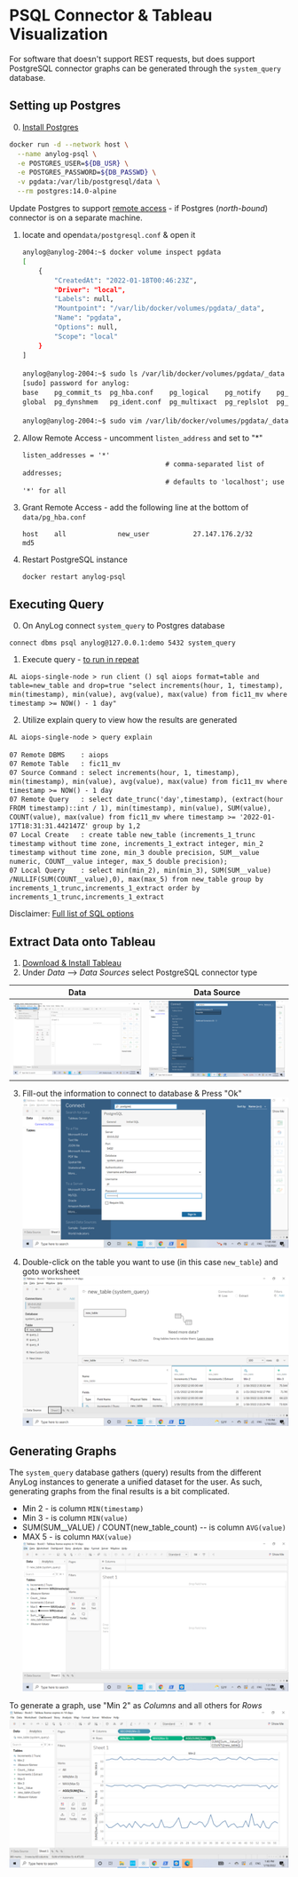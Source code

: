 # PSQL Connector & Tableau Visualization
  
For software that doesn't support REST requests, but does support PostgreSQL connector graphs can be generated through 
the `system_query` database.

## Setting up Postgres 
0. [Install Postgres](https://www.postgresqltutorial.com/install-postgresql/)
```bash
docker run -d --network host \
  --name anylog-psql \
  -e POSTGRES_USER=${DB_USR} \
  -e POSTGRES_PASSWORD=${DB_PASSWD} \
  -v pgdata:/var/lib/postgresql/data \
  --rm postgres:14.0-alpine
```

Update Postgres to support [remote access](https://mellowhost.com/blog/how-to-allow-remote-user-access-in-postgresql.html#:~:text=%20How%20to%20Allow%20Remote%20User%20Access%20in,manages%20a%20remote%20access%20file%2C%20to...%20More%20) - if Postgres (_north-bound_) connector is on a separate machine.
1. locate and open`data/postgresql.conf` & open it
    ```bash
    anylog@anylog-2004:~$ docker volume inspect pgdata 
    [
        {
            "CreatedAt": "2022-01-18T00:46:23Z",
            "Driver": "local",
            "Labels": null,
            "Mountpoint": "/var/lib/docker/volumes/pgdata/_data",
            "Name": "pgdata",
            "Options": null,
            "Scope": "local"
        }
    ]
    
    anylog@anylog-2004:~$ sudo ls /var/lib/docker/volumes/pgdata/_data
    [sudo] password for anylog: 
    base    pg_commit_ts  pg_hba.conf    pg_logical    pg_notify    pg_serial     pg_stat      pg_subtrans  pg_twophase  pg_wal   postgresql.auto.conf  postmaster.opts
    global  pg_dynshmem   pg_ident.conf  pg_multixact  pg_replslot  pg_snapshots  pg_stat_tmp  pg_tblspc    PG_VERSION   pg_xact  postgresql.conf       postmaster.pid
    
    anylog@anylog-2004:~$ sudo vim /var/lib/docker/volumes/pgdata/_data/postgresql.conf
    ```
    
2. Allow Remote Access - uncomment `listen_address` and set to "*"
    ```configs
    listen_addresses = '*'
                                        # comma-separated list of addresses;
                                        # defaults to 'localhost'; use '*' for all
    ```
    
3. Grant Remote Access - add the following line at the bottom of `data/pg_hba.conf`
    ```configs
    host    all             new_user           27.147.176.2/32       md5
    ```
   
4. Restart PostgreSQL instance
    ```bash
    docker restart anylog-psql
    ```

## Executing Query
0. On AnyLog connect `system_query` to Postgres database 
```anylog
connect dbms psql anylog@127.0.0.1:demo 5432 system_query
```

1. Execute query - [to run in repeat](alerts%20and%20monitoring.md#repeatable-queries)
```anylog
AL aiops-single-node > run client () sql aiops format=table and table=new_table and drop=true "select increments(hour, 1, timestamp), min(timestamp), min(value), avg(value), max(value) from fic11_mv where timestamp >= NOW() - 1 day"
```

2. Utilize explain query to view how the results are generated
```anylog
AL aiops-single-node > query explain 

07 Remote DBMS    : aiops
07 Remote Table   : fic11_mv
07 Source Command : select increments(hour, 1, timestamp), min(timestamp), min(value), avg(value), max(value) from fic11_mv where timestamp >= NOW() - 1 day
07 Remote Query   : select date_trunc('day',timestamp), (extract(hour FROM timestamp)::int / 1), min(timestamp), min(value), SUM(value), COUNT(value), max(value) from fic11_mv where timestamp >= '2022-01-17T18:31:31.442147Z' group by 1,2
07 Local Create   : create table new_table (increments_1_trunc timestamp without time zone, increments_1_extract integer, min_2 timestamp without time zone, min_3 double precision, SUM__value numeric, COUNT__value integer, max_5 double precision);
07 Local Query    : select min(min_2), min(min_3), SUM(SUM__value) /NULLIF(SUM(COUNT__value),0), max(max_5) from new_table group by increments_1_trunc,increments_1_extract order by increments_1_trunc,increments_1_extract
```
Disclaimer: [Full list of SQL options](queries.md#query-options)

## Extract Data onto Tableau
1. [Download & Install Tableau](https://www.tableau.com/products/desktop/download)
2. Under _Data_ --> _Data Sources_ select PostgreSQL connector type 

| Data | Data Source |
| --- | --- |
| ![data](imgs/tableau_img2a.png) | ![data source](imgs/tableau_img2b.png) |

3. Fill-out the information to connect to database & Press "Ok"
![connection information](imgs/tableau_img3.png)

4. Double-click on the table you want to use (in this case `new_table`) and goto worksheet
![prep worksheet data](imgs/tableau_img4.png)


## Generating Graphs

The `system_query` database gathers (query) results from the different AnyLog instances to generate a unified dataset for 
the user. As such, generating graphs from the final results is a bit complicated. 
   * Min 2 - is column `MIN(timestamp)`
   * Min 3 - is column `MIN(value)`
   * SUM(SUM__VALUE) / COUNT(new_table_count) -- is column `AVG(value)`
   * MAX 5 - is column `MAX(value)`
![column explanation](imgs/tableau_img5.png)

To generate a graph, use "Min 2" as _Columns_ and all others for _Rows_
![generated image](imgs/tableau_img6.png)